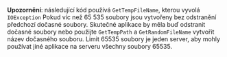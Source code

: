 **Upozornění**: následující kód používá `GetTempFileName`, kterou vyvolá `IOException` Pokud víc než 65 535 soubory jsou vytvořeny bez odstranění předchozí dočasné soubory. Skutečné aplikace by měla buď odstranit dočasné soubory nebo použijte `GetTempPath` a `GetRandomFileName` vytvořit název dočasného souboru. Limit 65535 soubory je jeden server, aby mohly používat jiné aplikace na serveru všechny soubory 65535. 

